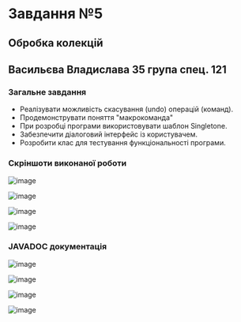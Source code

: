 # Завдання №5
## Обробка колекцій
## Васильєва Владислава 35 група спец. 121
### Загальне завдання
- Реалізувати можливість скасування (undo) операцій (команд).
- Продемонструвати поняття "макрокоманда"
- При розробці програми використовувати шаблон Singletone.
- Забезпечити діалоговий інтерфейс із користувачем.
- Розробити клас для тестування функціональності програми.

### Скріншоти виконаної роботи

![image](https://user-images.githubusercontent.com/91936629/161111813-3b161baa-f642-40c0-aeeb-c9f8dba61e66.png)

![image](https://user-images.githubusercontent.com/91936629/161111859-83547645-168d-4003-a963-5bc388454941.png)

![image](https://user-images.githubusercontent.com/91936629/161111887-5cf149c0-c1a9-4434-9e71-6420861d575e.png)

![image](https://user-images.githubusercontent.com/91936629/161111929-f82ea583-2739-4995-9ad9-1db4c6b7e262.png)

### JAVADOC документація 

![image](https://user-images.githubusercontent.com/91936629/161112007-ba99ca92-2611-4a49-8890-d26cee1c6a2f.png)

![image](https://user-images.githubusercontent.com/91936629/161112050-165cff52-ac3e-4a20-bec0-d33c8c877103.png)

![image](https://user-images.githubusercontent.com/91936629/161112095-2f63cb61-afcb-4d80-baef-26738143024f.png)

![image](https://user-images.githubusercontent.com/91936629/161112166-bb0d06c8-2d94-41cc-9332-06d8bd459858.png)

